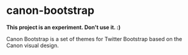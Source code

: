 # canon-bootstrap

**This project is an experiment. Don't use it. :)**

Canon Bootstrap is a set of themes for Twitter Bootstrap based on the Canon 
visual design. 
